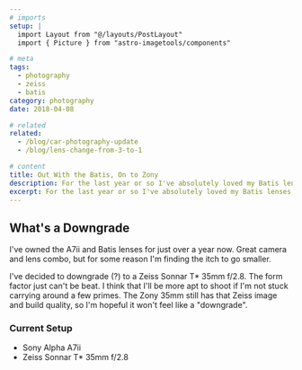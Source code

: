 ```yaml
---
# imports
setup: |
  import Layout from "@/layouts/PostLayout"
  import { Picture } from "astro-imagetools/components"

# meta
tags:
  - photography
  - zeiss
  - batis
category: photography
date: 2018-04-08

# related
related:
  - /blog/car-photography-update
  - /blog/lens-change-from-3-to-1

# content
title: Out With the Batis, On to Zony
description: For the last year or so I've absolutely loved my Batis lenses. However, I think it's time for a change to the Sony Zeiss
excerpt: For the last year or so I've absolutely loved my Batis lenses. However, I think it's time for a change to the Sony Zeiss. The whole point of going mirrorless was to keep size and weight down as much as possible. I'm really liking the design of the Sony Zeiss 35mm f/2.8. The Batis lenses aren't heavy per se, but they can't compare to the 35mm.
---
```


## What's a Downgrade

I've owned the A7ii and Batis lenses for just over a year now. Great camera and lens combo, but for some reason I'm finding the itch to go smaller.

<Picture
    src="/src/assets/images/shoots/2018/2018-05-08-ice-metallic-green-930/porsche-930-2018_003.jpg"
    alt="hi"
    sizes="(min-width: 1024px) 800px, 100vw"
/>

I've decided to downgrade (?) to a Zeiss Sonnar T\* 35mm f/2.8. The form factor just can't be beat. I think that I'll be more apt to shoot if I'm not stuck carrying around a few primes. The Zony 35mm still has that Zeiss image and build quality, so I'm hopeful it won't feel like a "downgrade".

<Picture
    src="/src/assets/images/shoots/2018/2018-05-08-ice-metallic-green-930/porsche-930-2018_005.jpg"
    alt="hi"
    sizes="(min-width: 1024px) 800px, 100vw"
/>

### Current Setup

- Sony Alpha A7ii
- Zeiss Sonnar T\* 35mm f/2.8
